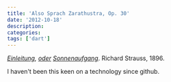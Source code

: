 ```yaml
---
title: 'Also Sprach Zarathustra, Op. 30'
date: '2012-10-18'
description:
categories:
tags: ['dart']
---
```

_[Einleitung](http://www.dartflash.com/docs/actionscript-dart.html), [oder](http://pub.dartlang.org/doc) [Sonnenaufgang](http://api.dartlang.org/docs/continuous/index.html)_.  Richard Strauss, 1896.

I haven't been this keen on a technology since github.
